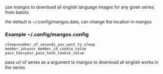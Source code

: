 use mangos to download all english language images for any given series from batoto

the default is ~/.config/mangos.data, can change the location in mangos

### Example ~/.config/mangos.config
```config
sleep=number_of_seconds_you_want_to_sleep
member_id=your_member_id_cookie_value
pass_has=your_pass_hash_cookie_value
```
pass url of series as a argument to mangos to download all english works in the series
